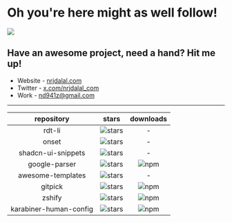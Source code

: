 # Oh you're here might as well follow!

![](https://rdt.li/gh-nrjdalal-visits)

## Have an awesome project, need a hand? Hit me up!

- Website - [nrjdalal.com](https://rdt.li/gh2nrjdalal)
- Twitter - [x.com/nrjdalal_com](https://rdt.li/x-nrjdalal)
- Work - [nd941z@gmail.com](mailto:nd941z@gmail.com)

---

|       repository       |                                                  stars                                                  |                                        downloads                                        |
| :--------------------: | :-----------------------------------------------------------------------------------------------------: | :-------------------------------------------------------------------------------------: |
|         rdt-li         |         ![stars](https://img.shields.io/github/stars/nrjdalal/rdt-li?label=&style=&color=white)         |                                            -                                            |
|         onset          |         ![stars](https://img.shields.io/github/stars/nrjdalal/onset?label=&style=&color=white)          |                                            -                                            |
|   shadcn-ui-snippets   |   ![stars](https://img.shields.io/github/stars/nrjdalal/shadcn-ui-snippets?label=&style=&color=white)   |                                            -                                            |
|     google-parser      |     ![stars](https://img.shields.io/github/stars/nrjdalal/google-parser?label=&style=&color=white)      | ![npm](https://img.shields.io/npm/dt/@nrjdalal/google-parser?label=&style=&color=white) |
|   awesome-templates    |   ![stars](https://img.shields.io/github/stars/nrjdalal/awesome-templates?label=&style=&color=white)    |                                            -                                            |
|        gitpick         |        ![stars](https://img.shields.io/github/stars/nrjdalal/gitpick?label=&style=&color=white)         |         ![npm](https://img.shields.io/npm/dt/gitpick?label=&style=&color=white)         |
|         zshify         |         ![stars](https://img.shields.io/github/stars/nrjdalal/zshify?label=&style=&color=white)         |         ![npm](https://img.shields.io/npm/dt/zshify?label=&style=&color=white)          |
| karabiner-human-config | ![stars](https://img.shields.io/github/stars/nrjdalal/karabiner-human-config?label=&style=&color=white) | ![npm](https://img.shields.io/npm/dt/karabiner-human-config?label=&style=&color=white)  |
